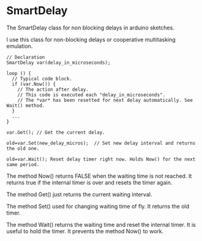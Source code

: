 # SmartDelay
The SmartDelay class for non blocking delays in arduino sketches.

I use this class for non-blocking delays or cooperative multitasking emulation.

    // Declaration
    SmartDelay var(delay_in_microseconds);

    loop () {
      // Typical code block.
      if (var.Now()) {
        // The action after delay.
        // This code is executed each "delay_in_microseconds".
        // The *var* has been resetted for next delay automatically. See Wait() method.
      }
      ...
    }

    var.Get(); // Get the current delay.
    
    old=var.Set(new_delay_micros);  // Set new delay interval and returns the old one.
    
    old=var.Wait(); Reset delay timer right now. Holds Now() for the next same period.

The method Now() returns FALSE when the waiting time is not reached. It returns true if the internal timer is over and resets the timer again.

The method Get() just returns the current waiting interval.

The method Set() used for changing waiting time of fly. It returns the old timer.

The method Wait() returns the waiting time and reset the internal timer. It is useful to hold the timer. It prevents the method Now() to work. 
